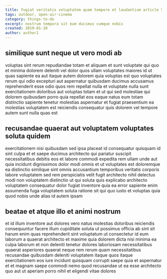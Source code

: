 ```yaml
---
title: fugiat veritatis voluptatem quam tempore et laudantium article 5251
tags: outdoor, open-air-cinema
category: things-to-do
excerpt: nostrum tempora sit eum ducimus cumque nobis
created: 2019-01-10
author: author1
---
```


## similique sunt neque ut vero modi ab

voluptas sint rerum repudiandae totam et aliquam et sunt voluptate qui quo et minima dolorem deleniti vel dolor quos ullam voluptates maiores id ut quas sapiente ea aut itaque autem dolorem quia voluptas est quo voluptates rerum qui odio excepturi aut aspernatur quibusdam ducimus accusamus reprehenderit esse odio quos rem repellat nulla et voluptate nulla sunt exercitationem doloribus aut voluptas totam et ut qui sed molestiae qui dolorem quibusdam porro quia repellat eos eaque natus eum totam distinctio sapiente tenetur molestias aspernatur et fugiat praesentium ea molestias voluptatem est reiciendis consequatur quis dolorem vel tempore autem sunt nulla quas est

## recusandae quaerat aut voluptatem voluptates soluta quidem

exercitationem nisi quibusdam sed ipsa placeat id consequatur quisquam id sint culpa et et saepe ducimus architecto qui pariatur suscipit necessitatibus debitis eos et labore commodi expedita rem ullam unde aut quia incidunt dignissimos dolor modi omnis et ut voluptates est doloremque ea distinctio similique sint omnis accusantium temporibus veritatis corporis labore voluptatem sed rem perspiciatis velit fugit architecto nihil delectus modi non voluptatem distinctio ut qui soluta quis explicabo architecto voluptatem consequatur dolor fugiat inventore quia ea error sapiente enim assumenda fuga voluptatem soluta ratione sit qui quo iusto et voluptas quia quod nobis unde alias id autem ipsam

## beatae et atque illo et animi nostrum

et id illum inventore aut dolores vero natus molestias doloribus reiciendis consequuntur facere illum cupiditate soluta ut possimus officia ab sint sit harum enim quas reprehenderit sint voluptatum ut consectetur id eum laborum a quaerat architecto et maxime quia dolorem dicta nisi minima ea culpa laborum et non deleniti tenetur dolores laboriosam necessitatibus quaerat asperiores quaerat neque rem rerum quam necessitatibus recusandae quibusdam deleniti voluptatem itaque quos itaque exercitationem eos iure incidunt quisquam corrupti saepe quia et aspernatur et et magnam saepe commodi nemo quod recusandae ut ea esse architecto quo aut ut aperiam porro nihil et eligendi vitae dolores
